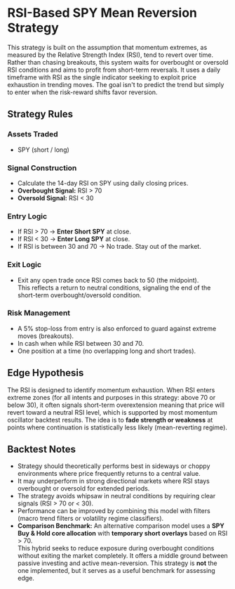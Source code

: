 # RSI-Based SPY Mean Reversion Strategy

This strategy is built on the assumption that momentum extremes, as measured by the Relative Strength Index (RSI), tend to revert over time. Rather than chasing breakouts, this system waits for overbought or oversold RSI conditions and aims to profit from short-term reversals.
It uses a daily timeframe with RSI as the single indicator seeking to exploit price exhaustion in trending moves. The goal isn't to predict the trend but simply to enter when the risk-reward shifts favor reversion.

## Strategy Rules

### Assets Traded
- SPY (short / long)

### Signal Construction
- Calculate the 14-day RSI on SPY using daily closing prices.  
- **Overbought Signal:** RSI > 70  
- **Oversold Signal:** RSI < 30  

### Entry Logic
- If RSI > 70 → **Enter Short SPY** at close.  
- If RSI < 30 → **Enter Long SPY** at close.  
- If RSI is between 30 and 70 → No trade. Stay out of the market.

### Exit Logic
- Exit any open trade once RSI comes back to 50 (the midpoint).  
  This reflects a return to neutral conditions, signaling the end of the short-term overbought/oversold condition.

### Risk Management
- A 5% stop-loss from entry is also enforced to guard against extreme moves (breakouts).  
- In cash when while RSI between 30 and 70.  
- One position at a time (no overlapping long and short trades).

## Edge Hypothesis

The RSI is designed to identify momentum exhaustion. When RSI enters extreme zones (for all intents and purposes in this strategy: above 70 or below 30), it often signals short-term overextension meaning that price will revert toward a neutral RSI level, which is supported by most momentum oscillator backtest results.
The idea is to **fade strength or weakness** at points where continuation is statistically less likely (mean-reverting regime).

## Backtest Notes

- Strategy should theoretically performs best in sideways or choppy environments where price frequently returns to a central value.  
- It may underperform in strong directional markets where RSI stays overbought or oversold for extended periods.  
- The strategy avoids whipsaw in neutral conditions by requiring clear signals (RSI > 70 or < 30).  
- Performance can be improved by combining this model with filters (macro trend filters or volatility regime classifiers).  
- **Comparison Benchmark:** An alternative comparison model uses a **SPY Buy & Hold core allocation** with **temporary short overlays** based on RSI > 70.  
  This hybrid seeks to reduce exposure during overbought conditions without exiting the market completely. It offers a middle ground between passive investing and active mean-reversion. This strategy is **not** the one implemented, but it serves as a useful benchmark for assessing edge.
